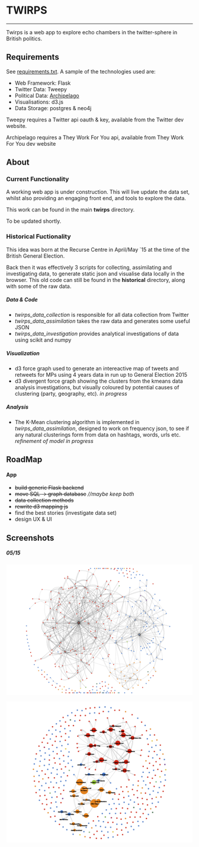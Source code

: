 TWIRPS
======
------

Twirps is a web app to explore echo chambers in the twitter-sphere in British politics. 


<!--The Twirps project is designed to provide two main functionalities:

1. The mass collection of tweets from British Members of Parliament into a structured database
2. The generation of interesting data, inferences and visualizations from this data


this more complete history of the working commits of this repo can be found [here](https://github.com/condnsdmatters/archipelago)-->

Requirements
------------
See [requirements.txt](https://github.com/condnsdmatters/twirps/blob/master/requirements.txt).  A sample of the technologies used are:

+ Web Framework: Flask 
+ Twitter Data: Tweepy
+ Political Data: [Archipelago](https://github.com/condnsdmatters/archipelago)
+ Visualisations: d3.js
+ Data Storage: postgres & neo4j

Tweepy requires a Twitter api oauth & key, available from the Twitter dev website.

Archipelago requires a They Work For You api, available from They Work For You dev website


About
-------------
### Current Functionality


A working web app is under construction. This will live update the data set, whilst also providing an engaging front end, and tools to explore the data.

This work can be found in the main **twirps** directory.

To be updated shortly. 

### Historical Fuctionality

This idea was born at the Recurse Centre in April/May `15 at the time of the British General Election.

Back then it was effectively 3 scripts for collecting, assimilating and investigating data, to generate static json and visualise data locally in the browser. This old code can still be found in the **historical** directory, along with some of the raw data.

##### Data & Code
+ *twirps_data_collection* is responsible for all data collection from Twitter
+ *twirps_data_assimilation* takes the raw data and generates some useful JSON
+ *twirps_data_investigation* provides analytical investigations of data using scikit and numpy

##### Visualization
+ d3 force graph used to generate an intereactive map of tweets and retweets for MPs using 4 years data in run up to General Election 2015 
+ d3 divergent force graph showing the clusters from the kmeans data analysis investigations, but visually coloured by potential causes of clustering (party, geography, etc).  *in progress*

##### Analysis
+ The K-Mean clustering algorithm is implemented in *twirps_data_assimilation*, designed to work on frequency json, to see if any natural clusterings form from data on hashtags, words, urls etc.  *refinement of model in progress*

RoadMap
-----------
#### App
+ ~~build generic Flask backend~~
+ ~~move SQL -> graph database~~   *//maybe keep both*
+ ~~data collection methods~~
+ ~~rewrite d3 mapping js~~
+ find the best stories (investigate data set)
+ design UX & UI




Screenshots
-----------
##### 05/15

![all edges displayed](/historical/screenshots/contact_all_edges10.png?raw=True)

![names & total no of tweets displayed](/historical/screenshots/contact_names_tweets.png?raw=True)
